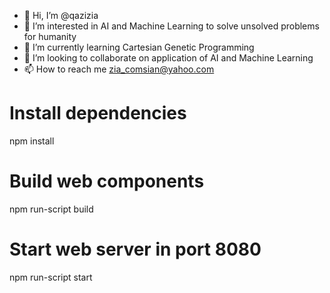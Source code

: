 - 👋 Hi, I’m @qazizia
- 👀 I’m interested in AI and Machine Learning to solve unsolved problems for humanity
- 🌱 I’m currently learning Cartesian Genetic Programming
- 💞️ I’m looking to collaborate on application of AI and Machine Learning 
- 📫 How to reach me zia_comsian@yahoo.com


# Install dependencies
npm install
# Build web components
npm run-script build
# Start web server in port 8080
npm run-script start

<!---
qazizia/qazizia is a ✨ special ✨ repository because its `README.md` (this file) appears on your GitHub profile.
You can click the Preview link to take a look at your changes.
--->
